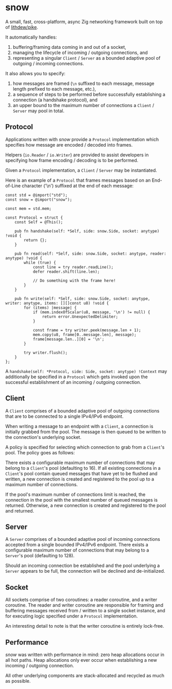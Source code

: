 # snow

A small, fast, cross-platform, async Zig networking framework built on top of [lithdew/pike](https://github.com/lithdew/pike).

It automatically handles:
1. buffering/framing data coming in and out of a socket,
2. managing the lifecycle of incoming / outgoing connections, and 
3. representing a singular `Client` / `Server` as a bounded adaptive pool of outgoing / incoming connections.

It also allows you to specify:
1. how messages are framed (`\n` suffixed to each message, message length prefixed to each message, etc.),
2. a sequence of steps to be performed before successfully establishing a connection (a handshake protocol), and
3. an upper bound to the maximum number of connections a `Client` / `Server` may pool in total.

## Protocol

Applications written with _snow_ provide a `Protocol` implementation which specifies how message are encoded / decoded into frames.

Helpers (`io.Reader` / `io.Writer`) are provided to assist developers in specifying how frame encoding / decoding is to be performed.

Given a `Protocol` implementation, a `Client` / `Server` may be instantiated.

Here is an example of a `Protocol` that frames messages based on an End-of-Line character ('\n') suffixed at the end of each message:

```zig
const std = @import("std");
const snow = @import("snow");

const mem = std.mem;

const Protocol = struct {
    const Self = @This();

    pub fn handshake(self: *Self, side: snow.Side, socket: anytype) !void {
        return {};
    }

    pub fn read(self: *Self, side: snow.Side, socket: anytype, reader: anytype) !void {
        while (true) {
            const line = try reader.readLine();
            defer reader.shift(line.len);

            // Do something with the frame here!
        }
    }

    pub fn write(self: *Self, side: snow.Side, socket: anytype, writer: anytype, items: [][]const u8) !void {
        for (items) |message| {
            if (mem.indexOfScalar(u8, message, '\n') != null) {
                return error.UnexpectedDelimiter;
            }

            const frame = try writer.peek(message.len + 1);
            mem.copy(u8, frame[0..message.len], message);
            frame[message.len..][0] = '\n';
        }

        try writer.flush();
    }
};
```

A `handshake(self: *Protocol, side: Side, socket: anytype) !Context` may additionally be specified in a `Protocol` which gets invoked upon the successful establishment of an incoming / outgoing connection.


## Client

A `Client` comprises of a bounded adaptive pool of outgoing connections that are to be connected to a single IPv4/IPv6 endpoint.

When writing a message to an endpoint with a `Client`, a connection is initially grabbed from the pool. The message is then queued to be written to the connection's underlying socket.

A policy is specified for selecting which connection to grab from a `Client`'s pool. The policy goes as follows:

There exists a configurable maximum number of connections that may belong to a `Client`'s pool (defaulting to 16). If all existing connections in a `Client`'s pool contain queued messages that have yet to be flushed and written, a new connection is created and registered to the pool up to a maximum number of connections.

If the pool's maximum number of connections limit is reached, the connection in the pool with the smallest number of queued messages is returned. Otherwise, a new connection is created and registered to the pool and returned.

## Server

A `Server` comprises of a bounded adaptive pool of incoming connections accepted from a single bounded IPv4/IPv6 endpoint. There exists a configurable maximum number of connections that may belong to a `Server`'s pool (defaulting to 128).

Should an incoming connection be established and the pool underlying a `Server` appears to be full, the connection will be declined and de-initialized.

## Socket

All sockets comprise of two coroutines: a reader coroutine, and a writer coroutine. The reader and writer coroutine are responsible for framing and buffering messages received from / written to a single socket instance, and for executing logic specified under a `Protocol` implementation.

An interesting detail to note is that the writer coroutine is entirely lock-free.

## Performance

_snow_ was written with performance in mind: zero heap allocations occur in all hot paths. Heap allocations only ever occur when establishing a new incoming / outgoing connection.

All other underlying components are stack-allocated and recycled as much as possible.